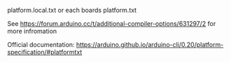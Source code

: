 platform.local.txt or each boards platform.txt

See https://forum.arduino.cc/t/additional-compiler-options/631297/2 for more infromation

Official documentation: https://arduino.github.io/arduino-cli/0.20/platform-specification/#platformtxt
